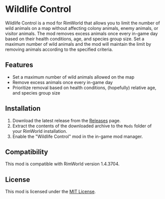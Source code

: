 # Wildlife Control

Wildlife Control is a mod for RimWorld that allows you to limit the number of wild animals on a map without affecting colony animals, enemy animals, or visitor animals. The mod removes excess animals once every in-game day based on their health conditions, age, and species group size. Set a maximum number of wild animals and the mod will maintain the limit by removing animals according to the specified criteria.

## Features

- Set a maximum number of wild animals allowed on the map
- Remove excess animals once every in-game day
- Prioritize removal based on health conditions, (hopefully) relative age, and species group size

## Installation

1. Download the latest release from the [Releases](https://github.com/Mycellius/WildlifeControl/releases) page.
2. Extract the contents of the downloaded archive to the `Mods` folder of your RimWorld installation.
3. Enable the "Wildlife Control" mod in the in-game mod manager.

## Compatibility

This mod is compatible with RimWorld version 1.4.3704.

## License

This mod is licensed under the [MIT License](LICENSE).